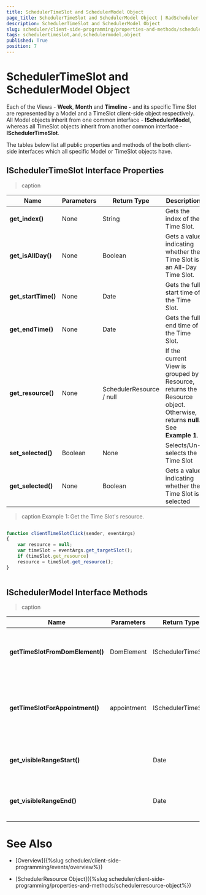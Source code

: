 ```yaml
---
title: SchedulerTimeSlot and SchedulerModel Object
page_title: SchedulerTimeSlot and SchedulerModel Object | RadScheduler for ASP.NET AJAX Documentation
description: SchedulerTimeSlot and SchedulerModel Object
slug: scheduler/client-side-programming/properties-and-methods/schedulertimeslot-and-schedulermodel-object
tags: schedulertimeslot,and,schedulermodel,object
published: True
position: 7
---
```


# SchedulerTimeSlot and SchedulerModel Object



Each of the Views - **Week**, **Month** and **Timeline -** and its specific Time Slot are represented by a Model and a TimeSlot client-side object respectively. All Model objects inherit from one common interface - **ISchedulerModel**, whereas all TimeSlot objects inherit from another common interface - **ISchedulerTimeSlot**.

The tables below list all public properties and methods of the both client-side interfaces which all specific Model or TimeSlot objects have.

## ISchedulerTimeSlot Interface Properties


>caption  

| Name | Parameters | Return Type | Description |
| ------ | ------ | ------ | ------ |
| **get_index()** |None|String|Gets the index of the Time Slot.|
| **get_isAllDay()** |None|Boolean|Gets a value indicating whether the Time Slot is an All-Day Time Slot.|
| **get_startTime()** |None|Date|Gets the full start time of the Time Slot.|
| **get_endTime()** |None|Date|Gets the full end time of the Time Slot.|
| **get_resource()** |None|SchedulerResource / null|If the current View is grouped by Resource, returns the Resource object. Otherwise, returns **null**. See **Example 1**. |
| **set_selected()** |Boolean|None|Selects/Un-selects the Time Slot|
| **get_selected()** |None|Boolean|Gets a value indicating whether the Time Slot is selected|



>caption Example 1: Get the Time Slot's resource. 
````JavaScript
	     
function clientTimeSlotClick(sender, eventArgs)
{
	var resource = null;
	var timeSlot = eventArgs.get_targetSlot();
	if (timeSlot.get_resource)
	resource = timeSlot.get_resource();
}
				
````



## ISchedulerModel Interface Methods


>caption  

| Name | Parameters | Return Type | Description |
| ------ | ------ | ------ | ------ |
| **getTimeSlotFromDomElement()** |DomElement|ISchedulerTimeSlot|Gets the appropriate Time Slot for the current view.|
| **getTimeSlotForAppointment()** |appointment|ISchedulerTimeSlot|Gets the appropriate Time Slot for the appointment in the current view.|
| **get_visibleRangeStart()** ||Date|Gets the first visible date of the current view.|
| **get_visibleRangeEnd()** ||Date|Gets the last visible date of the current view.|



# See Also

 * [Overview]({%slug scheduler/client-side-programming/events/overview%})

 * [SchedulerResource Object]({%slug scheduler/client-side-programming/properties-and-methods/schedulerresource-object%})
